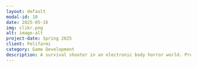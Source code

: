 ```yaml
---
layout: default
modal-id: 10
date: 2025-05-16
img: clikr.png
alt: image-alt
project-date: Spring 2025
client: Pelifarmi
category: Game Development
description: A survival shooter in an electronic body horror world. Prototype made for Pelifarmi training program in the span of ~5 weeks. My tasks included game development & programming in Unity 6. https://samuel-salo.itch.io/clikr
---
```

